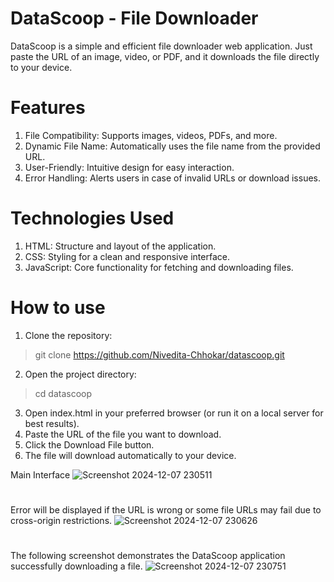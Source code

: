 # DataScoop - File Downloader
DataScoop is a simple and efficient file downloader web application. Just paste the URL of an image, video, or PDF, and it downloads the file directly to your device.

# Features
1. File Compatibility: Supports images, videos, PDFs, and more.
2. Dynamic File Name: Automatically uses the file name from the provided URL.
3. User-Friendly: Intuitive design for easy interaction.
4. Error Handling: Alerts users in case of invalid URLs or download issues.

# Technologies Used
1. HTML: Structure and layout of the application.
2. CSS: Styling for a clean and responsive interface.
3. JavaScript: Core functionality for fetching and downloading files.

# How to  use
1. Clone the repository:
> git clone https://github.com/Nivedita-Chhokar/datascoop.git
2. Open the project directory:
> cd datascoop
3. Open index.html in your preferred browser (or run it on a local server for best results).
4. Paste the URL of the file you want to download.
5. Click the Download File button.
6. The file will download automatically to your device.


Main Interface
![Screenshot 2024-12-07 230511](https://github.com/user-attachments/assets/36c6ba1b-f34c-41a5-9e0c-6af709268078)
#
Error will be displayed if the URL is wrong or some file URLs may fail due to cross-origin restrictions.
![Screenshot 2024-12-07 230626](https://github.com/user-attachments/assets/bec00c8f-e970-41d8-86d5-f12cfa13f4a3)
#
The following screenshot demonstrates the DataScoop application successfully downloading a file.
![Screenshot 2024-12-07 230751](https://github.com/user-attachments/assets/9dbc204e-f10e-4705-b1bb-982b2082f6ba)

